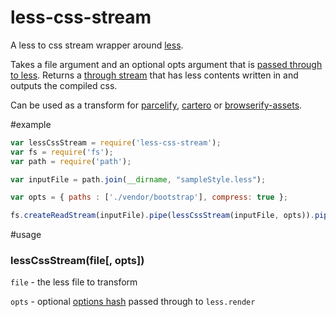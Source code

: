 less-css-stream
===============

A less to css stream wrapper around [less](https://github.com/less/less.js).

Takes a file argument and an optional opts argument that is [passed through to less](http://lesscss.org/#using-less-configuration). Returns a [through stream](https://github.com/dominictarr/through) that has less contents written in and outputs the compiled css.

Can be used as a transform for [parcelify](https://github.com/rotundasoftware/parcelify), [cartero](https://github.com/rotundasoftware/cartero) or [browserify-assets](https://github.com/jsdf/browserify-assets).

#example
```javascript
var lessCssStream = require('less-css-stream');
var fs = require('fs');
var path = require('path');

var inputFile = path.join(__dirname, "sampleStyle.less");

var opts = { paths : ['./vendor/bootstrap'], compress: true };

fs.createReadStream(inputFile).pipe(lessCssStream(inputFile, opts)).pipe(process.stdout);
```

#usage

### lessCssStream(file[, opts])

`file` - the less file to transform

`opts` - optional [options hash](http://lesscss.org/#using-less-configuration) passed through to `less.render`
